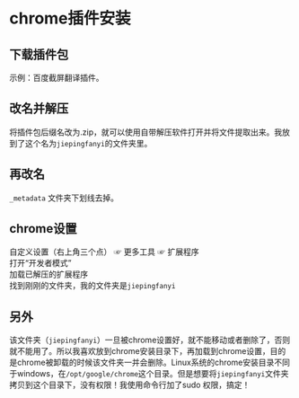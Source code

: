 # chrome插件安装

## 下载插件包

示例：百度截屏翻译插件。

## 改名并解压

将插件包后缀名改为.zip，就可以使用自带解压软件打开并将文件提取出来。我放到了这个名为`jiepingfanyi`的文件夹里。

## 再改名

`_metadata` 文件夹下划线去掉。

## chrome设置

自定义设置（右上角三个点） ☞ 更多工具 ☞ 扩展程序  
打开“开发者模式”  
加载已解压的扩展程序  
找到刚刚的文件夹，我的文件夹是`jiepingfanyi`  

## 另外

该文件夹（`jiepingfanyi`）一旦被chrome设置好，就不能移动或者删除了，否则就不能用了。所以我喜欢放到chrome安装目录下，再加载到chrome设置，目的是chrome被卸载的时候该文件夹一并会删除。Linux系统的chrome安装目录不同于windows，在`/opt/google/chrome`这个目录。但是想要将`jiepingfanyi`文件夹拷贝到这个目录下，没有权限！我使用命令行加了sudo 权限，搞定！


